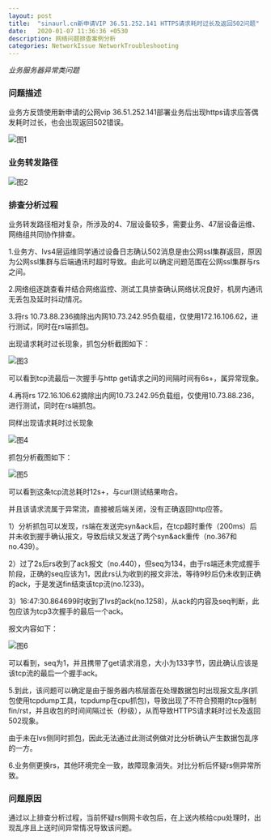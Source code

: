 ```yaml
---
layout: post
title:  "sinaurl.cn新申请VIP 36.51.252.141 HTTPS请求耗时过长及返回502问题"
date:   2020-01-07 11:36:36 +0530
description: 网络问题排查案例分析
categories: NetworkIssue NetworkTroubleshooting
---
```


_业务服务器异常类问题_

### 问题描述

业务方反馈使用新申请的公网vip 36.51.252.141部署业务后出现https请求应答偶发耗时过长，也会出现返回502错误。

![图1](https://cdn.img.wenhairu.com/images/2020/02/11/m8cWN.png "图1")


### 业务转发路径

![图2](https://cdn.img.wenhairu.com/images/2020/02/11/m8aZp.png "图2")


### 排查分析过程

业务转发路径相对复杂，所涉及的4、7层设备较多，需要业务、47层设备运维、网络组共同协作排查。

1.业务方、lvs4层运维同学通过设备日志确认502消息是由公网ssl集群返回，原因为公网ssl集群与后端通讯时超时导致。由此可以确定问题范围在公网ssl集群与rs之间。

2.网络组逐跳查看并结合网络监控、测试工具排查确认网络状况良好，机房内通讯无丢包及延时抖动情况。

3.将rs 10.73.88.236摘除出内网10.73.242.95负载组，仅使用172.16.106.62，进行测试，同时在rs端抓包。

出现请求耗时过长现象，抓包分析截图如下：

![图3](https://cdn.img.wenhairu.com/images/2020/02/11/m8yyD.png "图3")

可以看到tcp流最后一次握手与http get请求之间的间隔时间有6s+，属异常现象。

4.再将rs 172.16.106.62摘除出内网10.73.242.95负载组，仅使用10.73.88.236，进行测试，同时在rs端抓包。

同样出现请求耗时过长现象

![图4](https://cdn.img.wenhairu.com/images/2020/02/11/m8WVH.png "图4")

抓包分析截图如下：

![图5](https://cdn.img.wenhairu.com/images/2020/02/11/m8Msn.png "图5")

可以看到这条tcp流总耗时12s+，与curl测试结果吻合。

并且该请求流属于异常流，直接被后端关闭，没有正确返回http应答。

1）分析抓包可以发现，rs端在发送完syn&ack后，在tcp超时重传（200ms）后并未收到握手确认报文，导致后续又发送了两个syn&ack重传（no.367和no.439）。

2）过了2s后rs收到了ack报文（no.440），但seq为134，由于rs端还未完成握手阶段，正确的seq应该为1，因此rs认为收到的报文非法，等待9秒后仍未收到正确的ack，于是发送fin结束该tcp流(no.1233)。

3）16:47:30.864699时收到了lvs的ack(no.1258)，从ack的内容及seq判断，此包应该为tcp3次握手的最后一个ack。

报文内容如下：

![图6](https://cdn.img.wenhairu.com/images/2020/02/11/m84XG.png "图6")

可以看到，seq为1，并且携带了get请求消息，大小为133字节，因此确认应该是该tcp流的最后一个握手ack。

5.到此，该问题可以确定是由于服务器内核层面在处理数据包时出现报文乱序(抓包使用tcpdump工具，tcpdump在cpu抓包)，导致出现了不符合预期的tcp强制fin/rst，并且收包的时间间隔过长（秒级），从而导致HTTPS请求耗时过长及返回502现象。

由于未在lvs侧同时抓包，因此无法通过此测试例做对比分析确认产生数据包乱序的一方。

6.业务侧更换rs，其他环境完全一致，故障现象消失。对比分析后怀疑rs侧异常所致。


### 问题原因

通过以上排查分析过程，当前怀疑rs侧网卡收包后，在上送内核给cpu处理时，出现乱序且上送时间异常情况导致该问题。
